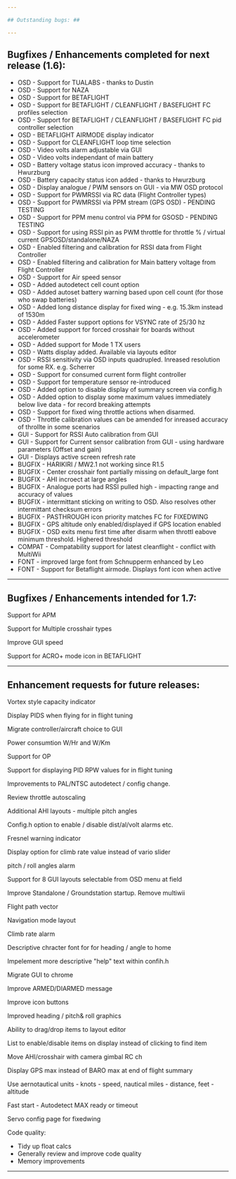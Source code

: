 ```yaml
---

## Outstanding bugs: ##

---
```


## Bugfixes / Enhancements completed for next release (1.6): ##

 * OSD    - Support for TUALABS - thanks to Dustin
 * OSD    - Support for NAZA
 * OSD    - Support for BETAFLIGHT
 * OSD    - Support for BETAFLIGHT / CLEANFLIGHT / BASEFLIGHT FC profiles selection
 * OSD    - Support for BETAFLIGHT / CLEANFLIGHT / BASEFLIGHT FC pid controller selection
 * OSD    - BETAFLIGHT AIRMODE display indicator
 * OSD    - Support for CLEANFLIGHT loop time selection
 * OSD    - Video volts alarm adjustable via GUI
 * OSD    - Video volts independant of main battery
 * OSD    - Battery voltage status icon improved accuracy - thanks to Hwurzburg
 * OSD    - Battery capacity status icon added - thanks to Hwurzburg
 * OSD    - Display analogue / PWM sensors on GUI - via MW OSD protocol
 * OSD    - Support for PWMRSSI via RC data (Flight Controller types)
 * OSD    - Support for PWMRSSI via PPM stream (GPS OSD) - PENDING TESTING
 * OSD    - Support for PPM menu control via PPM for GSOSD - PENDING TESTING
 * OSD    - Support for using RSSI pin as PWM throttle for throttle % / virtual current GPSOSD/standalone/NAZA
 * OSD    - Enabled filtering and calibration for RSSI data from Flight Controller
 * OSD    - Enabled filtering and calibration for Main battery voltage from Flight Controller
 * OSD    - Support for Air speed sensor
 * OSD    - Added autodetect cell count option 
 * OSD    - Added autoset battery warning based upon cell count (for those who swap batteries) 
 * OSD    - Added long distance display for fixed wing - e.g. 15.3km instead of 1530m 
 * OSD    - Added Faster support options for VSYNC rate of 25/30 hz
 * OSD    - Added support for forced crosshair for boards without accelerometer
 * OSD    - Added support for Mode 1 TX users
 * OSD    - Watts display added. Available via layouts editor
 * OSD    - RSSI sensitivity via OSD inputs quadrupled. Inreased resolution for some RX. e.g. Scherrer
 * OSD    - Support for consumed current form flight controller
 * OSD    - Support for temperature sensor re-introduced
 * OSD    - Added option to disable display of summary screen via config.h
 * OSD    - Added option to display some maximum values immediately below live data - for record breaking attempts
 * OSD    - Support for fixed wing throttle actions when disarmed.
 * OSD    - Throttle calibration values can be amended for inreased accuracy of throllte in some scenarios
 * GUI    - Support for RSSI Auto calibration from GUI
 * GUI    - Support for Current sensor calibration from GUI - using hardware parameters (Offset and gain) 
 * GUI    - Displays active screen refresh rate
 * BUGFIX - HARIKIRI / MW2.1 not working since R1.5
 * BUGFIX - Center crosshair font partially missing on default_large font
 * BUGFIX - AHI incroect at large angles
 * BUGFIX - Analogue ports had RSSI pulled high - impacting range and accuracy of values 
 * BUGFIX - intermittant sticking on writing to OSD. Also resolves other intermittant checksum errors
 * BUGFIX - PASTHROUGH icon priority matches FC for FIXEDWING
 * BUGFIX - GPS altitude only enabled/displayed if GPS location enabled
 * BUGFIX - OSD exits menu first time after disarm when throttl eabove minimum threshold. Highered threshold
 * COMPAT - Compatability support for latest cleanflight - conflict with MultiWii
 * FONT   - improved large font from Schnupperm enhanced by Leo
 * FONT   - Support for Betaflight airmode. Displays font icon when active

---

## Bugfixes / Enhancements intended for 1.7: ##

Support for APM

Support for Multiple crosshair types

Improve GUI speed

Support for ACRO+ mode icon in BETAFLIGHT


---

## Enhancement requests for future releases: ##

Vortex style capacity indicator

Display PIDS when flying for in flight tuning

Migrate controller/aircraft choice to GUI

Power consumtion W/Hr and W/Km 

Support for OP

Support for displaying PID RPW values for in flight tuning

Improvements to PAL/NTSC autodetect / config change.

Review throttle autoscaling

Additional AHI layouts - multiple pitch angles

Config.h option to enable / disable dist/al/volt alarms etc.

Fresnel warning indicator

Display option for climb rate value instead of vario slider

pitch / roll angles alarm

Support for 8 GUI layouts selectable from OSD menu at field

Improve Standalone / Groundstation startup. Remove multiwii

Flight path vector

Navigation mode layout

Climb rate alarm

Descriptive chracter font for for heading / angle to home

Impelement more descriptive "help" text within confih.h

Migrate GUI to chrome

Improve ARMED/DIARMED message

Improve icon buttons

Improved heading / pitch& roll graphics 

Ability to drag/drop items to layout editor

List to enable/disable items on display instead of clicking to find item

Move AHI/crosshair with camera gimbal RC ch

Display GPS max instead of BARO max at end of flight summary

Use aernotautical units - knots - speed, nautical miles - distance, feet - altitude

Fast start - Autodetect MAX ready or timeout

Servo config page for fixedwing



Code quality:

 - Tidy up float calcs
 - Generally review and improve code quality
 - Memory improvements
 
---
 








